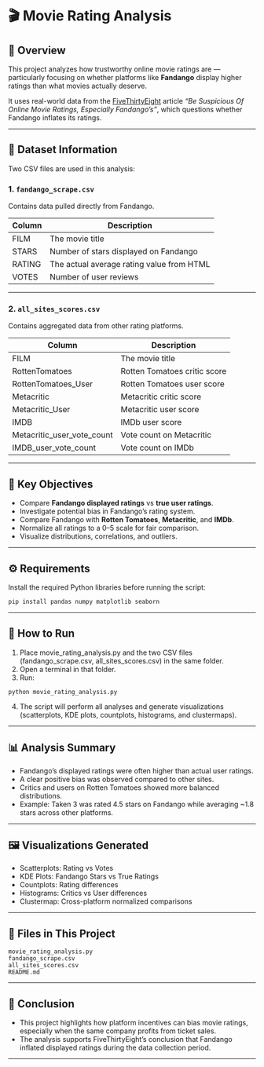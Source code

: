 # 🎬 Movie Rating Analysis

## 📘 Overview
This project analyzes how trustworthy online movie ratings are — particularly focusing on whether platforms like **Fandango** display higher ratings than what movies actually deserve.

It uses real-world data from the [FiveThirtyEight](https://fivethirtyeight.com/features/fandango-movies-ratings/) article *“Be Suspicious Of Online Movie Ratings, Especially Fandango’s”*, which questions whether Fandango inflates its ratings.

---

## 📂 Dataset Information

Two CSV files are used in this analysis:

### 1. `fandango_scrape.csv`
Contains data pulled directly from Fandango.

| Column | Description |
|--------|--------------|
| FILM | The movie title |
| STARS | Number of stars displayed on Fandango |
| RATING | The actual average rating value from HTML |
| VOTES | Number of user reviews |

---

### 2. `all_sites_scores.csv`
Contains aggregated data from other rating platforms.

| Column | Description |
|--------|--------------|
| FILM | The movie title |
| RottenTomatoes | Rotten Tomatoes critic score |
| RottenTomatoes_User | Rotten Tomatoes user score |
| Metacritic | Metacritic critic score |
| Metacritic_User | Metacritic user score |
| IMDB | IMDb user score |
| Metacritic_user_vote_count | Vote count on Metacritic |
| IMDB_user_vote_count | Vote count on IMDb |

---

## 🧠 Key Objectives
- Compare **Fandango displayed ratings** vs **true user ratings**.
- Investigate potential bias in Fandango’s rating system.
- Compare Fandango with **Rotten Tomatoes**, **Metacritic**, and **IMDb**.
- Normalize all ratings to a 0–5 scale for fair comparison.
- Visualize distributions, correlations, and outliers.

---

## ⚙️ Requirements

Install the required Python libraries before running the script:

```bash
pip install pandas numpy matplotlib seaborn
```

---

## 🚀 How to Run

1. Place movie_rating_analysis.py and the two CSV files (fandango_scrape.csv, all_sites_scores.csv) in the same folder.
2. Open a terminal in that folder.
3. Run:
```
python movie_rating_analysis.py
```
4. The script will perform all analyses and generate visualizations (scatterplots, KDE plots, countplots, histograms, and clustermaps).

---

## 📊 Analysis Summary

- Fandango’s displayed ratings were often higher than actual user ratings.
- A clear positive bias was observed compared to other sites.
- Critics and users on Rotten Tomatoes showed more balanced distributions.
- Example: Taken 3 was rated 4.5 stars on Fandango while averaging ~1.8 stars across other platforms.

---

## 🖼️ Visualizations Generated

- Scatterplots: Rating vs Votes
- KDE Plots: Fandango Stars vs True Ratings
- Countplots: Rating differences
- Histograms: Critics vs User differences
- Clustermap: Cross-platform normalized comparisons

---

## 🧩 Files in This Project

```
movie_rating_analysis.py
fandango_scrape.csv
all_sites_scores.csv
README.md
```

---

## 🏁 Conclusion

- This project highlights how platform incentives can bias movie ratings, especially when the same company profits from ticket sales.
- The analysis supports FiveThirtyEight’s conclusion that Fandango inflated displayed ratings during the data collection period.

--- 
